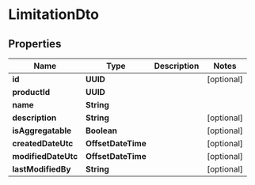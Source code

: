 

# LimitationDto


## Properties

| Name | Type | Description | Notes |
|------------ | ------------- | ------------- | -------------|
|**id** | **UUID** |  |  [optional] |
|**productId** | **UUID** |  |  |
|**name** | **String** |  |  |
|**description** | **String** |  |  [optional] |
|**isAggregatable** | **Boolean** |  |  [optional] |
|**createdDateUtc** | **OffsetDateTime** |  |  [optional] |
|**modifiedDateUtc** | **OffsetDateTime** |  |  [optional] |
|**lastModifiedBy** | **String** |  |  [optional] |



